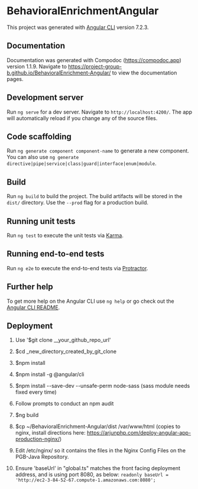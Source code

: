 # BehavioralEnrichmentAngular

This project was generated with [Angular CLI](https://github.com/angular/angular-cli) version 7.2.3.

## Documentation

Documentation was generated with Compodoc (https://compodoc.app) version 1.1.9. Navigate to https://project-group-b.github.io/BehavioralEnrichment-Angular/ to view the documentation pages.

## Development server

Run `ng serve` for a dev server. Navigate to `http://localhost:4200/`. The app will automatically reload if you change any of the source files.

## Code scaffolding

Run `ng generate component component-name` to generate a new component. You can also use `ng generate directive|pipe|service|class|guard|interface|enum|module`.

## Build

Run `ng build` to build the project. The build artifacts will be stored in the `dist/` directory. Use the `--prod` flag for a production build.

## Running unit tests

Run `ng test` to execute the unit tests via [Karma](https://karma-runner.github.io).

## Running end-to-end tests

Run `ng e2e` to execute the end-to-end tests via [Protractor](http://www.protractortest.org/).

## Further help

To get more help on the Angular CLI use `ng help` or go check out the [Angular CLI README](https://github.com/angular/angular-cli/blob/master/README.md).

## Deployment

1) Use '$git clone __your_github_repo_url'

2) $cd _new_directory_created_by_git_clone

3) $npm install

4) $npm install -g @angular/cli

5) $npm install --save-dev --unsafe-perm node-sass (sass module needs fixed every time)

6) Follow prompts to conduct an npm audit

7) $ng build

8) $cp ~/BehavioralEnrichment-Angular/dist /var/www/html (copies to nginx, install directions
here: https://arjunphp.com/deploy-angular-app-production-nginx/)

9) Edit /etc/nginx/ so it contains the files in the Nginx Config Files on the PGB-Java Repository.

10) Ensure 'baseUrl' in "global.ts" matches the front facing deployment address, and is using port 8080, as below:
`readonly baseUrl = 'http://ec2-3-84-52-67.compute-1.amazonaws.com:8080';`


